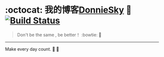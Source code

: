 # :octocat: 我的博客[DonnieSky][1] :clap:  [![Build Status](https://travis-ci.org/donniesky/donniesky.github.io.svg?branch=master)](https://travis-ci.org/donniesky/donniesky.github.io)

> Don't be the same , be better！ :bowtie: :pencil:


---

Make every day count. :punch: :muscle:


  [1]: http://donniesky.github.io/
